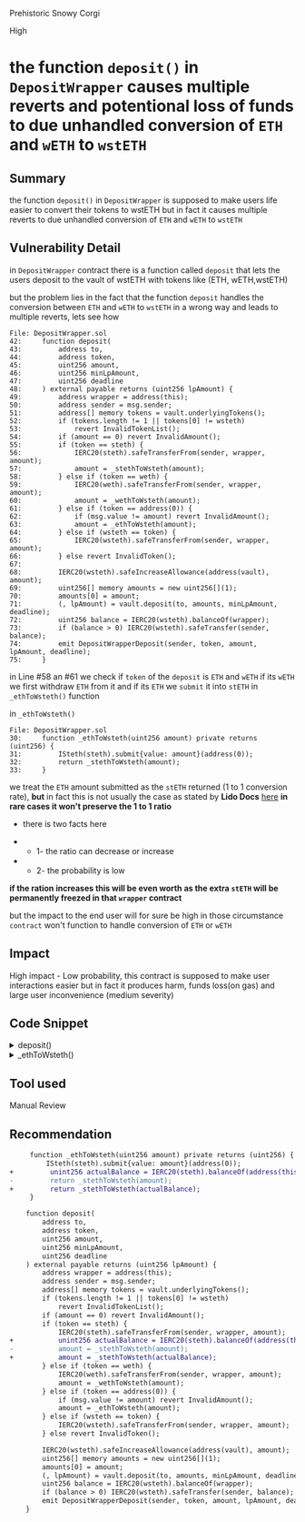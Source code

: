 Prehistoric Snowy Corgi

High

# the function `deposit()` in `DepositWrapper` causes multiple reverts and potentional loss of funds to due unhandled conversion of `ETH` and `wETH` to `wstETH`

## Summary
the function `deposit()` in `DepositWrapper` is supposed to make users life easier to convert their tokens to wstETH but in fact it causes multiple reverts to due unhandled conversion of `ETH` and `wETH` to `wstETH`

## Vulnerability Detail
in `DepositWrapper` contract there is a function called `deposit` that lets the users deposit to the vault of wstETH with tokens like (ETH, wETH,wstETH)

but the problem lies in the fact that the function `deposit` handles the conversion between `ETH` and `wETH` to `wstETH` in a wrong way and leads to multiple reverts, lets see how

```solidity
File: DepositWrapper.sol
42:     function deposit(
43:         address to,
44:         address token,
45:         uint256 amount,
46:         uint256 minLpAmount,
47:         uint256 deadline
48:     ) external payable returns (uint256 lpAmount) {
49:         address wrapper = address(this);
50:         address sender = msg.sender;
51:         address[] memory tokens = vault.underlyingTokens();
52:         if (tokens.length != 1 || tokens[0] != wsteth)
53:             revert InvalidTokenList();
54:         if (amount == 0) revert InvalidAmount();
55:         if (token == steth) {
56:             IERC20(steth).safeTransferFrom(sender, wrapper, amount);
57:             amount = _stethToWsteth(amount);
58:         } else if (token == weth) {
59:             IERC20(weth).safeTransferFrom(sender, wrapper, amount);
60:             amount = _wethToWsteth(amount);
61:         } else if (token == address(0)) {
62:             if (msg.value != amount) revert InvalidAmount();
63:             amount = _ethToWsteth(amount);
64:         } else if (wsteth == token) {
65:             IERC20(wsteth).safeTransferFrom(sender, wrapper, amount);
66:         } else revert InvalidToken();
67: 
68:         IERC20(wsteth).safeIncreaseAllowance(address(vault), amount);
69:         uint256[] memory amounts = new uint256[](1);
70:         amounts[0] = amount;
71:         (, lpAmount) = vault.deposit(to, amounts, minLpAmount, deadline);
72:         uint256 balance = IERC20(wsteth).balanceOf(wrapper);
73:         if (balance > 0) IERC20(wsteth).safeTransfer(sender, balance);
74:         emit DepositWrapperDeposit(sender, token, amount, lpAmount, deadline);
75:     }
```
in Line #58 an #61 we check if `token` of the `deposit` is `ETH` and `wETH` if its `wETH` we first withdraw `ETH` from it and if its `ETH` we `submit` it into `stETH` in `_ethToWsteth()` function

in `_ethToWsteth()`
```solidity
File: DepositWrapper.sol
30:     function _ethToWsteth(uint256 amount) private returns (uint256) {
31:         ISteth(steth).submit{value: amount}(address(0));
32:         return _stethToWsteth(amount);
33:     }
```
we treat the `ETH` amount submitted as the `stETH` returned (1 to 1 conversion rate), **but** in fact this is not usually the case as stated by **Lido Docs** [here](https://docs.lido.fi/guides/lido-tokens-integration-guide#:~:text=stETH%20is%20a,1%20ratio%20though) **in rare cases it won't preserve the 1 to 1 ratio**
- there is two facts here
- - 1- the ratio can decrease or increase

- - 2- the probability is low 

**if the ration increases this will be even worth as the extra `stETH` will be permanently freezed in that `wrapper` contract**


but the impact to the end user will for sure be high in those circumstance
`contract` won't function to handle conversion of `ETH` or `wETH`


## Impact
High impact - Low probability, this contract is supposed to make user interactions easier but in fact it produces harm, funds loss(on gas) and large user inconvenience (medium severity)
## Code Snippet
<details><summary>deposit()</summary>
https://github.com/sherlock-audit/2024-06-mellow/blob/26aa0445ec405a4ad637bddeeedec4efe1eba8d2/mellow-lrt/src/utils/DepositWrapper.sol#L42-L75

```solidity
File: DepositWrapper.sol
42:     function deposit(
43:         address to,
44:         address token,
45:         uint256 amount,
46:         uint256 minLpAmount,
47:         uint256 deadline
48:     ) external payable returns (uint256 lpAmount) {
49:         address wrapper = address(this);
50:         address sender = msg.sender;
51:         address[] memory tokens = vault.underlyingTokens();
52:         if (tokens.length != 1 || tokens[0] != wsteth)
53:             revert InvalidTokenList();
54:         if (amount == 0) revert InvalidAmount();
55:         if (token == steth) {
56:             IERC20(steth).safeTransferFrom(sender, wrapper, amount);
57:             amount = _stethToWsteth(amount);
58:         } else if (token == weth) {
59:             IERC20(weth).safeTransferFrom(sender, wrapper, amount);
60:             amount = _wethToWsteth(amount);
61:         } else if (token == address(0)) {
62:             if (msg.value != amount) revert InvalidAmount();
63:             amount = _ethToWsteth(amount);
64:         } else if (wsteth == token) {
65:             IERC20(wsteth).safeTransferFrom(sender, wrapper, amount);
66:         } else revert InvalidToken();
67: 
68:         IERC20(wsteth).safeIncreaseAllowance(address(vault), amount);
69:         uint256[] memory amounts = new uint256[](1);
70:         amounts[0] = amount;
71:         (, lpAmount) = vault.deposit(to, amounts, minLpAmount, deadline);
72:         uint256 balance = IERC20(wsteth).balanceOf(wrapper);
73:         if (balance > 0) IERC20(wsteth).safeTransfer(sender, balance);
74:         emit DepositWrapperDeposit(sender, token, amount, lpAmount, deadline);
75:     }
```
<p>
</p>
</details> 
<details><summary>_ethToWsteth()</summary>
https://github.com/sherlock-audit/2024-06-mellow/blob/26aa0445ec405a4ad637bddeeedec4efe1eba8d2/mellow-lrt/src/utils/DepositWrapper.sol#L30-L33

```solidity
File: DepositWrapper.sol
30:     function _ethToWsteth(uint256 amount) private returns (uint256) {
31:         ISteth(steth).submit{value: amount}(address(0));
32:         return _stethToWsteth(amount);
33:     }
```
<p>
</p>
</details> 

## Tool used
Manual Review

## Recommendation
```diff
     function _ethToWsteth(uint256 amount) private returns (uint256) {
         ISteth(steth).submit{value: amount}(address(0));
+         unint256 actualBalance = IERC20(steth).balanceOf(address(this))
-         return _stethToWsteth(amount);
+         return _stethToWsteth(actualBalance);
     }
```
```diff
    function deposit(
        address to,
        address token,
        uint256 amount,
        uint256 minLpAmount,
        uint256 deadline
    ) external payable returns (uint256 lpAmount) {
        address wrapper = address(this);
        address sender = msg.sender;
        address[] memory tokens = vault.underlyingTokens();
        if (tokens.length != 1 || tokens[0] != wsteth)
            revert InvalidTokenList();
        if (amount == 0) revert InvalidAmount();
        if (token == steth) {
            IERC20(steth).safeTransferFrom(sender, wrapper, amount);
+           unint256 actualBalance = IERC20(steth).balanceOf(address(this))
-           amount = _stethToWsteth(amount);
+           amount = _stethToWsteth(actualBalance);
        } else if (token == weth) {
            IERC20(weth).safeTransferFrom(sender, wrapper, amount);
            amount = _wethToWsteth(amount);
        } else if (token == address(0)) {
            if (msg.value != amount) revert InvalidAmount();
            amount = _ethToWsteth(amount);
        } else if (wsteth == token) {
            IERC20(wsteth).safeTransferFrom(sender, wrapper, amount);
        } else revert InvalidToken();

        IERC20(wsteth).safeIncreaseAllowance(address(vault), amount);
        uint256[] memory amounts = new uint256[](1);
        amounts[0] = amount;
        (, lpAmount) = vault.deposit(to, amounts, minLpAmount, deadline);
        uint256 balance = IERC20(wsteth).balanceOf(wrapper);
        if (balance > 0) IERC20(wsteth).safeTransfer(sender, balance);
        emit DepositWrapperDeposit(sender, token, amount, lpAmount, deadline);
    }
```